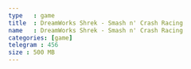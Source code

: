 ```yaml
---
type   : game
title  : DreamWorks Shrek - Smash n' Crash Racing
name   : DreamWorks Shrek - Smash n' Crash Racing
categories: [game]
telegram : 456
size : 500 MB
---
```




